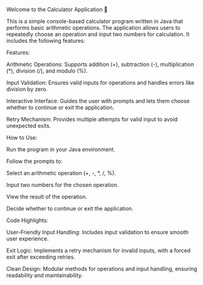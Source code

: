 Welcome to the Calculator Application 🎉

This is a simple console-based calculator program written in Java that performs basic arithmetic operations. The application allows users to repeatedly choose an operation and input two numbers for calculation. It includes the following features:



Features:

Arithmetic Operations: Supports addition (+), subtraction (-), multiplication (*), division (/), and modulo (%).

Input Validation: Ensures valid inputs for operations and handles errors like division by zero.

Interactive Interface: Guides the user with prompts and lets them choose whether to continue or exit the application.

Retry Mechanism: Provides multiple attempts for valid input to avoid unexpected exits.


How to Use:

Run the program in your Java environment.

Follow the prompts to:

Select an arithmetic operation (+, -, *, /, %).

Input two numbers for the chosen operation.

View the result of the operation.

Decide whether to continue or exit the application.


Code Highlights:

User-Friendly Input Handling: Includes input validation to ensure smooth user experience.

Exit Logic: Implements a retry mechanism for invalid inputs, with a forced exit after exceeding retries.

Clean Design: Modular methods for operations and input handling, ensuring readability and maintainability.
